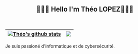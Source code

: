 <h2 align='center'> 🙋🏻‍♂️ Hello I'm Théo LOPEZ🧑🏻‍💻</h2>

<br>

|<a href="https://github.com/anuraghazra/github-readme-stats"><img align="center" src="https://github-readme-stats.vercel.app/api?username=Theyl44&show_icons=true&include_all_commits=true&theme=buefy&hide_border=true" alt="Théo's github stats" /></a> | <a href="https://github.com/anuraghazra/github-readme-stats"><img align="center" src="https://github-readme-stats.vercel.app/api/top-langs/?username=Theyl44&layout=compact&theme=buefy&hide_border=true" /></a>|
| ------------- | ------------- |

Je suis passioné d'informatique et de cybersécurité. 

<!--
**Theyl44/Theyl44** is a ✨ _special_ ✨ repository because its `README.md` (this file) appears on your GitHub profile.

Here are some ideas to get you started:

- 🔭 I’m currently working on ...
- 🌱 I’m currently learning ...
- 👯 I’m looking to collaborate on ...
- 🤔 I’m looking for help with ...
- 💬 Ask me about ...
- 📫 How to reach me: ...
- 😄 Pronouns: ...
- ⚡ Fun fact: ...
-->
